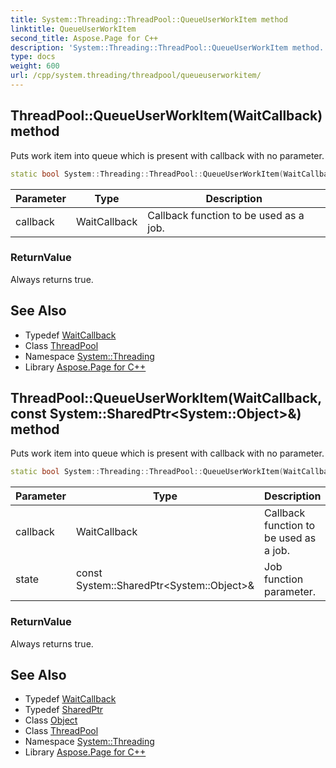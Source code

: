 ```yaml
---
title: System::Threading::ThreadPool::QueueUserWorkItem method
linktitle: QueueUserWorkItem
second_title: Aspose.Page for C++
description: 'System::Threading::ThreadPool::QueueUserWorkItem method. Puts work item into queue which is present with callback with no parameter in C++.'
type: docs
weight: 600
url: /cpp/system.threading/threadpool/queueuserworkitem/
---
```

## ThreadPool::QueueUserWorkItem(WaitCallback) method


Puts work item into queue which is present with callback with no parameter.

```cpp
static bool System::Threading::ThreadPool::QueueUserWorkItem(WaitCallback callback)
```


| Parameter | Type | Description |
| --- | --- | --- |
| callback | WaitCallback | Callback function to be used as a job. |

### ReturnValue

Always returns true.

## See Also

* Typedef [WaitCallback](../../waitcallback/)
* Class [ThreadPool](../)
* Namespace [System::Threading](../../)
* Library [Aspose.Page for C++](../../../)
## ThreadPool::QueueUserWorkItem(WaitCallback, const System::SharedPtr\<System::Object\>\&) method


Puts work item into queue which is present with callback with no parameter.

```cpp
static bool System::Threading::ThreadPool::QueueUserWorkItem(WaitCallback callback, const System::SharedPtr<System::Object> &state)
```


| Parameter | Type | Description |
| --- | --- | --- |
| callback | WaitCallback | Callback function to be used as a job. |
| state | const System::SharedPtr\<System::Object\>\& | Job function parameter. |

### ReturnValue

Always returns true.

## See Also

* Typedef [WaitCallback](../../waitcallback/)
* Typedef [SharedPtr](../../../system/sharedptr/)
* Class [Object](../../../system/object/)
* Class [ThreadPool](../)
* Namespace [System::Threading](../../)
* Library [Aspose.Page for C++](../../../)
